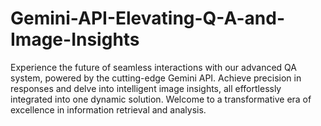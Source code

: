 # Gemini-API-Elevating-Q-A-and-Image-Insights
Experience the future of seamless interactions with our advanced QA system, powered by the cutting-edge Gemini API. Achieve precision in responses and delve into intelligent image insights, all effortlessly integrated into one dynamic solution. Welcome to a transformative era of excellence in information retrieval and analysis.
